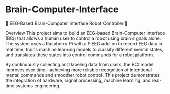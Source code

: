 # Brain-Computer-Interface

🧠 EEG-Based Brain-Computer Interface Robot Controller 🧠 

Overview
This project aims to build an EEG-based Brain-Computer Interface (BCI) that allows a human user to control a robot using brain signals alone. The system uses a Raspberry Pi with a PiEEG add-on to record EEG data in real time, trains machine learning models to classify different mental states, and translates these states into control commands for a robot platform.

By continuously collecting and labeling data from users, the BCI model improves over time—achieving more reliable recognition of intentional mental commands and smoother robot control. This project demonstrates the integration of hardware, signal processing, machine learning, and real-time systems engineering.
